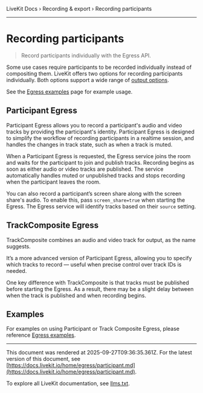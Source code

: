 LiveKit Docs › Recording & export › Recording participants

---

# Recording participants

> Record participants individually with the Egress API.

Some use cases require participants to be recorded individually instead of compositing them. LiveKit offers two options for recording participants individually. Both options support a wide range of [output options](https://docs.livekit.io/home/egress/outputs.md).

See the [Egress examples](https://docs.livekit.io/home/egress/examples.md) page for example usage.

## Participant Egress

Participant Egress allows you to record a participant's audio and video tracks by providing the participant's identity. Participant Egress is designed to simplify the workflow of recording participants in a realtime session, and handles the changes in track state, such as when a track is muted.

When a Participant Egress is requested, the Egress service joins the room and waits for the participant to join and publish tracks. Recording begins as soon as either audio or video tracks are published. The service automatically handles muted or unpublished tracks and stops recording when the participant leaves the room.

You can also record a participant’s screen share along with the screen share's audio. To enable this, pass `screen_share=true` when starting the Egress. The Egress service will identify tracks based on their `source` setting.

## TrackComposite Egress

TrackComposite combines an audio and video track for output, as the name suggests.

It’s a more advanced version of Participant Egress, allowing you to specify which tracks to record — useful when precise control over track IDs is needed.

One key difference with TrackComposite is that tracks must be published before starting the Egress. As a result, there may be a slight delay between when the track is published and when recording begins.

## Examples

For examples on using Participant or Track Composite Egress, please reference [Egress examples](https://docs.livekit.io/home/egress/examples.md).

---

This document was rendered at 2025-09-27T09:36:35.361Z.
For the latest version of this document, see [https://docs.livekit.io/home/egress/participant.md](https://docs.livekit.io/home/egress/participant.md).

To explore all LiveKit documentation, see [llms.txt](https://docs.livekit.io/llms.txt).